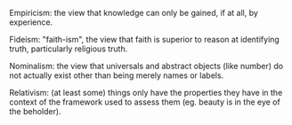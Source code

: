 Empiricism: the view that knowledge can only be gained, if at all, by experience.

Fideism: "faith-ism", the view that faith is superior to reason at identifying truth, particularly religious truth.

Nominalism: the view that universals and abstract objects (like number) do not actually exist other than being merely names or labels.

Relativism: (at least some) things only have the properties they have in the context of the framework used to assess them (eg. beauty is in the eye of the beholder).
